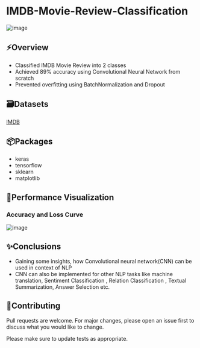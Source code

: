 # IMDB-Movie-Review-Classification
![image](https://user-images.githubusercontent.com/113231185/213904605-7879dc94-7bf5-4ccb-89e8-c94b2e263662.png)
## ⚡️Overview
- Classified IMDB Movie Review into 2 classes
- Achieved 89% accuracy using Convolutional Neural Network from scratch
- Prevented overfitting using BatchNormalization and Dropout

## 🗃️Datasets
[IMDB](https://keras.io/api/datasets/imdb/)

## 📦Packages
- keras
- tensorflow
- sklearn
- matplotlib

## 📸Performance Visualization
### Accuracy and Loss Curve
![image](https://user-images.githubusercontent.com/113231185/213908496-e3b22717-dc0b-4bad-81b5-0eb326b41089.png)

## ✨Conclusions
- Gaining some insights, how Convolutional neural network(CNN) can be used in context of NLP
- CNN can also be implemented for other NLP tasks like machine translation, Sentiment Classification , Relation Classification , Textual Summarization, Answer Selection etc.

## 👋Contributing

Pull requests are welcome. For major changes, please open an issue first
to discuss what you would like to change.

Please make sure to update tests as appropriate.
